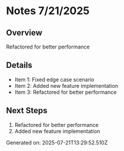 # Notes 7/21/2025

## Overview
Refactored for better performance

## Details
- Item 1: Fixed edge case scenario
- Item 2: Added new feature implementation
- Item 3: Refactored for better performance

## Next Steps
1. Refactored for better performance
2. Added new feature implementation

Generated on: 2025-07-21T13:29:52.510Z

